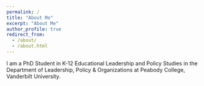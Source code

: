 ```yaml
---
permalink: /
title: "About Me"
excerpt: "About Me"
author_profile: true
redirect_from: 
  - /about/
  - /about.html
---
```


I am a PhD Student in K-12 Educational Leadership and Policy Studies in the Department of Leadership, Policy & Organizations at Peabody College, Vanderbilt University.
